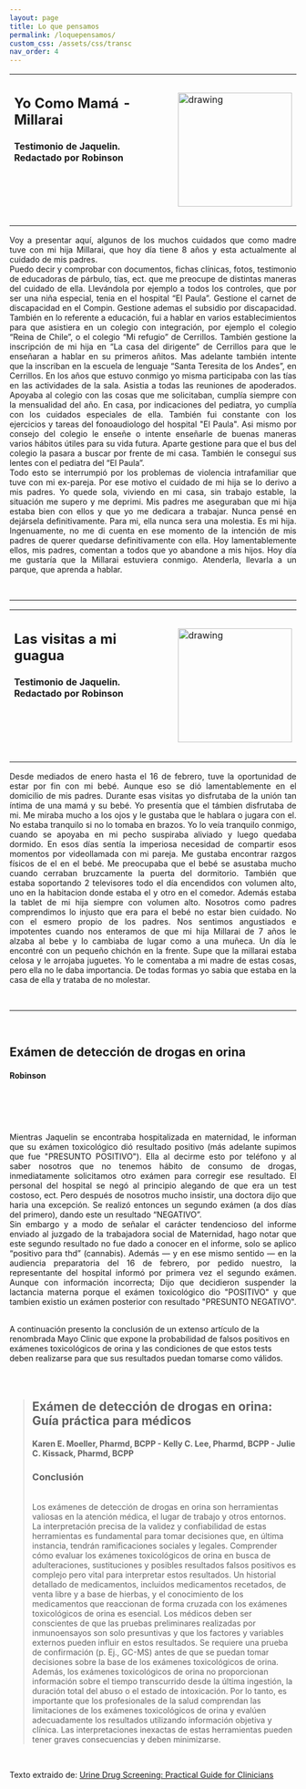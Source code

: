 ```yaml
---
layout: page
title: Lo que pensamos
permalink: /loquepensamos/
custom_css: /assets/css/transc
nav_order: 4
---
```


<table class="notable">
<td><h2>Yo Como Mamá - Millarai</h2>
<h4>Testimonio de Jaquelin. Redactado por Robinson</h4>
<h1 class="western" align="left">&nbsp;</h1>
</td>
<td>
<img src="/elianbebe/assets/images/yo_como_madre.png" alt="drawing" width="200"/>
</td>
</table>


<p style="text-align:justify">Voy a presentar aquí, algunos de los muchos cuidados que como madre tuve con mi hija Millarai, que hoy d&iacute;a tiene 8 a&ntilde;os y esta actualmente al cuidado de mis padres.<br>Puedo decir y comprobar con documentos, fichas cl&iacute;nicas, fotos, testimonio de educadoras de p&aacute;rbulo, t&iacute;as, ect. que me preocupe de distintas maneras del cuidado de ella. Llev&aacute;ndola por ejemplo a todos los controles, que por ser una ni&ntilde;a especial, tenia en el hospital &ldquo;El Paula&rdquo;. Gestione el carnet de discapacidad en el Compin. Gestione ademas el subsidio por discapacidad. Tambi&eacute;n en lo referente a educaci&oacute;n, fui a hablar en varios establecimientos para que asistiera en un colegio con integraci&oacute;n, por ejemplo el colegio &ldquo;Reina de Chile&rdquo;, o el colegio &ldquo;Mi refugio&rdquo; de Cerrillos. Tambi&eacute;n gestione la inscripci&oacute;n de mi hija en &ldquo;La casa del dirigente&rdquo; de Cerrillos para que le ense&ntilde;aran a hablar en su primeros a&ntilde;itos. Mas adelante tambi&eacute;n intente que la inscriban en la escuela de lenguaje &ldquo;Santa Teresita de los Andes&rdquo;, en Cerrillos. En los a&ntilde;os que estuvo conmigo yo misma participaba con las t&iacute;as en las actividades de la sala. Asistia a todas las reuniones de apoderados. Apoyaba al colegio con las cosas que me solicitaban, cumplía siempre con la mensualidad del a&ntilde;o. En casa, por indicaciones del pediatra, yo cumpl&iacute;a con los cuidados especiales de ella. Tambi&eacute;n fui constante con los ejercicios y tareas del fonoaudiologo del hospital "El Paula". Asi mismo por consejo del colegio le ense&ntilde;e o intente ense&ntilde;arle de buenas maneras varios h&aacute;bitos &uacute;tiles para su vida futura. Aparte gestione para que el bus del colegio la pasara a buscar por frente de mi casa. Tambi&eacute;n le consegu&iacute; sus lentes con el pediatra del &ldquo;El Paula&rdquo;.<br> Todo esto se interrumpi&oacute; por los problemas de violencia intrafamiliar que tuve con mi ex-pareja. Por ese motivo el cuidado de mi hija se lo derivo a mis padres. Yo quede sola, viviendo en mi casa, sin trabajo estable, la situaci&oacute;n me supero y me deprimi. Mis padres me aseguraban que mi hija estaba bien con ellos y que yo me dedicara a trabajar. Nunca pens&eacute; en dej&aacute;rsela definitivamente. Para mi, ella nunca sera una molestia. Es mi hija. Ingenuamente, no me di cuenta en ese momento de la intenci&oacute;n de mis padres de querer quedarse definitivamente con ella. Hoy lamentablemente ellos, mis padres, comentan a todos que yo abandone a mis hijos. Hoy día me gustaría que la Millarai estuviera conmigo. Atenderla, llevarla a un parque, que aprenda a hablar.</p>
<p>&nbsp;</p>



<hr>



<table class="notable">
<td><h2>Las visitas a mi guagua</h2>
<h4>Testimonio de Jaquelin. Redactado por Robinson</h4>
<h1 class="western" align="left">&nbsp;</h1>
</td>
<td>
<img src="/elianbebe/assets/images/visitas.png" alt="drawing" width="200"/>
</td>
</table>
<p style="text-align:justify">
Desde mediados de enero hasta el 16 de febrero, tuve la oportunidad de estar por fin con mi bebé. Aunque eso se dió lamentablemente en el domicilio de mis padres.
Durante esas visitas yo disfrutaba de la unión tan íntima de una mamá y su bebé. Yo presentía que el támbien disfrutaba de mi. Me miraba mucho a los ojos y le gustaba que le hablara o jugara con el. No estaba tranquilo si no lo tomaba en brazos. Yo lo veía tranquilo conmigo, cuando se apoyaba en mi pecho suspiraba aliviado y luego quedaba dormido. En esos días sentía la imperiosa necesidad de compartir esos momentos por videollamada con mi pareja. Me gustaba encontrar razgos físicos de el en el bebé. Me preocupaba que el bebé se asustaba mucho cuando cerraban bruzcamente la puerta del dormitorio. También que estaba soportando 2 televisores todo el día encendidos con volumen alto, uno en la habitacion donde estaba el y otro en el comedor. Además estaba la tablet de mi hija siempre con volumen alto. Nosotros como padres comprendimos lo injusto que era para el bebé no estar bien cuidado. No con el esmero propio de los padres. Nos sentimos angustiados e impotentes cuando nos enteramos de que mi hija Millarai de 7 años le alzaba al bebe y lo cambiaba de lugar como a una muñeca. Un día le encontré con un pequeño chichón en la frente. Supe que la millarai estaba celosa y le arrojaba juguetes. Yo le comentaba a mi madre de estas cosas, pero ella no le daba importancia. De todas formas yo sabia que estaba en la casa de ella y trataba de no molestar.<p><br>
<hr>

<br>

<h2>Exámen de detección de drogas en orina</h2>
<h4>Robinson</h4>
<h1 class="western" align="left">&nbsp;</h1>

<p style="text-align:justify">
Mientras Jaquelin se encontraba hospitalizada en maternidad, le informan que su exámen toxicológico dió resultado positivo (más adelante supimos que fue "PRESUNTO POSITIVO"). Ella al decirme esto por teléfono y al saber nosotros que no tenemos hábito de consumo de drogas, inmediatamente solicitamos otro exámen para corregir ese resultado. El personal del hospital se negó al principio alegando de que era un test costoso, ect. Pero después de nosotros mucho insistir, una doctora dijo que haria una excepción. Se realizó entonces un segundo exámen (a dos días del primero), dando este un resultado “NEGATIVO”.<br>Sin embargo y a modo de señalar el carácter tendencioso del informe enviado al juzgado de la trabajadora social de Maternidad, hago notar que este segundo resultado no fue dado a conocer en el informe, solo se aplico “positivo para thd” (cannabis). Además — y en ese mismo sentido — en la audiencia preparatoria del 16 de febrero, por pedido nuestro, la representante del hospital informó por primera vez el segundo exámen. Aunque con información incorrecta; Dijo que decidieron suspender la lactancia materna porque el exámen toxicológico dio "POSITIVO" y que tambien existio un exámen posterior con resultado "PRESUNTO NEGATIVO".
</p>

<br>
A continuación presento la conclusión de un extenso artículo de la renombrada Mayo Clinic que expone la probabilidad de falsos positivos en exámenes toxicológicos de orina y las condiciones de que estos tests deben realizarse para que sus resultados puedan tomarse como válidos.

<br>
<br>
<br>


<blockquote cite="https://www.mayoclinicproceedings.org/article/S0025-6196(11)61120-8/fulltext">


<h2>Exámen de detección de drogas en orina: Guía práctica para médicos</h2>

<h4>Karen E. Moeller, Pharmd, BCPP - Kelly C. Lee, Pharmd, BCPP - Julie C. Kissack, Pharmd, BCPP</h4>

 <h3>Conclusión</h3> <br>
Los exámenes de detección de drogas en orina son herramientas valiosas en la atención médica, el lugar de trabajo y otros entornos. La interpretación precisa de la validez y confiabilidad de estas herramientas es fundamental para tomar decisiones que, en última instancia, tendrán ramificaciones sociales y legales. Comprender cómo evaluar los exámenes toxicológicos de orina en busca de adulteraciones, sustituciones y posibles resultados falsos positivos es complejo pero vital para interpretar estos resultados. Un historial detallado de medicamentos, incluidos medicamentos recetados, de venta libre y a base de hierbas, y
el conocimiento de los medicamentos que reaccionan de forma cruzada con los exámenes toxicológicos de orina es esencial. Los médicos deben ser conscientes de que las pruebas preliminares realizadas por inmunoensayos son solo presuntivas y que los factores y variables externos pueden influir en estos resultados. Se requiere una prueba de confirmación (p. Ej., GC-MS) antes de que se puedan tomar decisiones sobre la base de los exámenes toxicológicos de orina. Además, los exámenes toxicológicos de orina no proporcionan información sobre el tiempo transcurrido desde la última ingestión, la duración total del abuso o el estado de intoxicación. Por lo tanto, es importante que los profesionales de la salud comprendan las limitaciones de los exámenes toxicológicos de orina y evalúen adecuadamente los resultados utilizando información objetiva y clínica. Las interpretaciones inexactas de estas herramientas pueden tener graves consecuencias y deben minimizarse.


</blockquote>

<br>

Texto extraido de: <a href="https://www.mayoclinicproceedings.org/article/S0025-6196(11)61120-8/fulltext"  target="_blank">Urine Drug Screening: Practical Guide for Clinicians</a>

<br>
